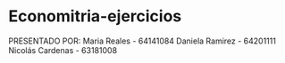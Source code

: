 # Economitria-ejercicios
PRESENTADO POR:  Maria Reales - 64141084  Daniela Ramirez - 64201111  Nicolás Cardenas - 63181008
